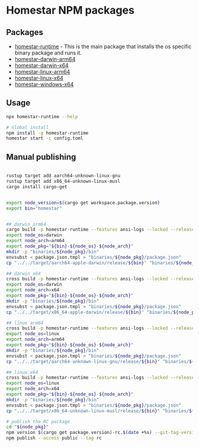 # Homestar NPM packages

## Packages

- [homestar-runtime](https://www.npmjs.com/package/homestar-runtime) - This is the main package that installs the os specific binary package and runs it.
- [homestar-darwin-arm64](https://www.npmjs.com/package/homestar-darwin-arm64)
- [homestar-darwin-x64](https://www.npmjs.com/package/homestar-darwin-x64)
- [homestar-linux-arm64](https://www.npmjs.com/package/homestar-linux-arm64)
- [homestar-linux-x64](https://www.npmjs.com/package/homestar-linux-x64)
- [homestar-windows-x64](https://www.npmjs.com/package/homestar-windows-x64)

## Usage

```bash
npx homestar-runtime --help

# Global install
npm install -g homestar-runtime
homestar start -c config.toml
```

## Manual publishing

```bash

rustup target add aarch64-unknown-linux-gnu
rustup target add x86_64-unknown-linux-musl
cargo install cargo-get


export node_version=$(cargo get workspace.package.version)
export bin="homestar"


## darwin arm64
cargo build -p homestar-runtime --features ansi-logs --locked --release --target aarch64-apple-darwin
export node_os=darwin
export node_arch=arm64
export node_pkg="${bin}-${node_os}-${node_arch}"
mkdir -p "binaries/${node_pkg}/bin"
envsubst < package.json.tmpl > "binaries/${node_pkg}/package.json"
cp "../../target/aarch64-apple-darwin/release/${bin}" "binaries/${node_pkg}/bin"

## darwin x64
cross build -p homestar-runtime --features ansi-logs --locked --release --target x86_64-apple-darwin
export node_os=darwin
export node_arch=x64
export node_pkg="${bin}-${node_os}-${node_arch}"
mkdir -p "binaries/${node_pkg}/bin"
envsubst < package.json.tmpl > "binaries/${node_pkg}/package.json"
cp "../../target/x86_64-apple-darwin/release/${bin}" "binaries/${node_pkg}/bin"

## linux arm64
cross build -p homestar-runtime --features ansi-logs --locked --release --target aarch64-unknown-linux-gnu
export node_os=linux
export node_arch=arm64
export node_pkg="${bin}-${node_os}-${node_arch}"
mkdir -p "binaries/${node_pkg}/bin"
envsubst < package.json.tmpl > "binaries/${node_pkg}/package.json"
cp "../../target/aarch64-unknown-linux-gnu/release/${bin}" "binaries/${node_pkg}/bin"

## linux x64
cross build -p homestar-runtime --features ansi-logs --locked --release --target x86_64-unknown-linux-musl
export node_os=linux
export node_arch=x64
export node_pkg="${bin}-${node_os}-${node_arch}"
mkdir -p "binaries/${node_pkg}/bin"
envsubst < package.json.tmpl > "binaries/${node_pkg}/package.json"
cp "../../target/x86_64-unknown-linux-musl/release/${bin}" "binaries/${node_pkg}/bin"

# publish the RC package
cd "${node_pkg}"
npm version $(cargo get package.version)-rc.$(date +%s) --git-tag-version false
npm publish --access public --tag rc
```
